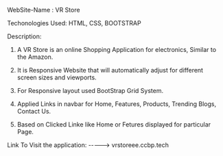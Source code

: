WebSite-Name : VR Store 

Techonologies Used: HTML, CSS, BOOTSTRAP

Description:

  1. A VR Store is an online Shopping Application for electronics, Similar to the Amazon.

  2. It is Responsive Website that will automatically adjust for different screen sizes and viewports.
    
  3. For Responsive layout used BootStrap Grid System.
     
  4. Applied Links in navbar for Home, Features, Products, Trending Blogs, Contact Us.
     
  5. Based on Clicked Linke like Home or Fetures displayed for particular Page.

Link To Visit the application:
  -----> vrstoreee.ccbp.tech
